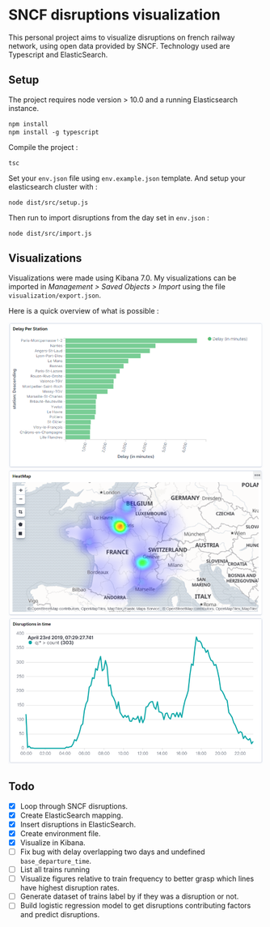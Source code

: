 # SNCF disruptions visualization

This personal project aims to visualize disruptions on french railway network, using open data provided by SNCF.
Technology used are Typescript and ElasticSearch.

## Setup

The project requires node version > 10.0 and a running Elasticsearch instance.

```
npm install
npm install -g typescript
```

Compile the project :
```
tsc
```

Set your `env.json` file using `env.example.json` template. And setup your elasticsearch cluster with :
```
node dist/src/setup.js
```

Then run to import disruptions from the day set in `env.json` :
```
node dist/src/import.js
```

## Visualizations

Visualizations were made using Kibana 7.0. My visualizations can be imported in *Management > Saved Objects > Import* using the file `visualization/export.json`.

Here is a quick overview of what is possible :

![Delay in minutes per station](visualization/delay_per_station.png)  
![Heatmap of delays in minutes](visualization/delays_heatmap.png)
![Number of disruptions in time](visualization/disruptions_in_time.png)

## Todo

- [x] Loop through SNCF disruptions.
- [x] Create ElasticSearch mapping.
- [x] Insert disruptions in ElasticSearch.
- [x] Create environment file.
- [x] Visualize in Kibana.
- [ ] Fix bug with delay overlapping two days and undefined `base_departure_time`.
- [ ] List all trains running
- [ ] Visualize figures relative to train frequency to better grasp which lines have highest disruption rates.
- [ ] Generate dataset of trains label by if they was a disruption or not.
- [ ] Build logistic regression model to get disruptions contributing factors and predict disruptions.